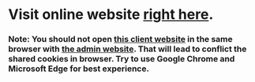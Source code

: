 # Visit online website [right here](https://owwi-ecomerce.netlify.app/).

### Note: You should not open [this client website](https://owwi-ecomerce.netlify.app/) in the same browser with [the admin website](https://owwi-ecomerce-admin.netlify.app/). That will lead to conflict the shared cookies in browser. Try to use Google Chrome and Microsoft Edge for best experience.
